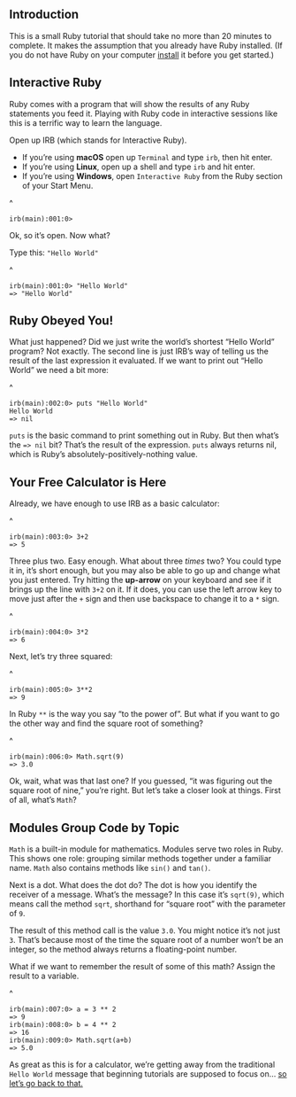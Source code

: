 
## Introduction

This is a small Ruby tutorial that should take no more than 20 minutes
to complete. It makes the assumption that you already have Ruby installed.
(If you do not have Ruby on your computer [install][installation] it
before you get started.)

## Interactive Ruby

Ruby comes with a program that will show the results of any Ruby
statements you feed it. Playing with Ruby code in interactive sessions
like this is a terrific way to learn the language.

Open up IRB (which stands for Interactive Ruby).

* If you’re using **macOS** open up `Terminal` and type `irb`, then
  hit enter.
* If you’re using **Linux**, open up a shell and type `irb` and hit
  enter.
* If you’re using **Windows**, open `Interactive Ruby` from the
  Ruby section of your Start Menu.


^
    
    irb(main):001:0>


Ok, so it’s open. Now what?

Type this: `"Hello World"`


^
    
    irb(main):001:0> "Hello World"
    => "Hello World"


## Ruby Obeyed You!

What just happened? Did we just write the world’s shortest “Hello World”
program? Not exactly. The second line is just IRB’s way of telling us
the result of the last expression it evaluated. If we want to print out
“Hello World” we need a bit more:


^
    
    irb(main):002:0> puts "Hello World"
    Hello World
    => nil


`puts` is the basic command to print something out in Ruby. But then
what’s the `=> nil` bit? That’s the result of the expression. `puts`
always returns nil, which is Ruby’s absolutely-positively-nothing value.

## Your Free Calculator is Here

Already, we have enough to use IRB as a basic calculator:


^
    
    irb(main):003:0> 3+2
    => 5


Three plus two. Easy enough. What about three *times* two? You could
type it in, it’s short enough, but you may also be able to go up and
change what you just entered. Try hitting the **up-arrow** on your
keyboard and see if it brings up the line with `3+2` on it. If it does,
you can use the left arrow key to move just after the `+` sign and then
use backspace to change it to a `*` sign.


^
    
    irb(main):004:0> 3*2
    => 6


Next, let’s try three squared:


^
    
    irb(main):005:0> 3**2
    => 9


In Ruby `**` is the way you say “to the power of”. But what if you want
to go the other way and find the square root of something?


^
    
    irb(main):006:0> Math.sqrt(9)
    => 3.0


Ok, wait, what was that last one? If you guessed, “it was figuring out
the square root of nine,” you’re right. But let’s take a closer look at
things. First of all, what’s `Math`?

## Modules Group Code by Topic

`Math` is a built-in module for mathematics. Modules serve two roles in
Ruby. This shows one role: grouping similar methods together under a
familiar name. `Math` also contains methods like `sin()` and `tan()`.

Next is a dot. What does the dot do? The dot is how you identify the
receiver of a message. What’s the message? In this case it’s `sqrt(9)`,
which means call the method `sqrt`, shorthand for “square root” with the
parameter of `9`.

The result of this method call is the value `3.0`. You might notice it’s
not just `3`. That’s because most of the time the square root of a
number won’t be an integer, so the method always returns a
floating-point number.

What if we want to remember the result of some of this math? Assign the
result to a variable.


^
    
    irb(main):007:0> a = 3 ** 2
    => 9
    irb(main):008:0> b = 4 ** 2
    => 16
    irb(main):009:0> Math.sqrt(a+b)
    => 5.0


As great as this is for a calculator, we’re getting away from the
traditional `Hello World` message that beginning tutorials are supposed
to focus on… [so let’s go back to that.](2/)

[installation]: /en/documentation/installation/

